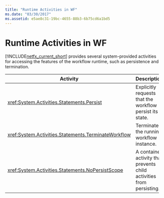 ```yaml
---
title: "Runtime Activities in WF"
ms.date: "03/30/2017"
ms.assetid: e5ae8c31-19bc-4655-88b3-6b75cd6a1bd5
---
```

# Runtime Activities in WF
[!INCLUDE[netfx_current_short](../../../includes/netfx-current-short-md.md)] provides several system-provided activities for accessing the features of the workflow runtime, such as persistence and termination.  


|                       Activity                        |                             Description                              |
|-------------------------------------------------------|----------------------------------------------------------------------|
|      <xref:System.Activities.Statements.Persist>      |       Explicitly requests that the workflow persist its state.       |
| <xref:System.Activities.Statements.TerminateWorkflow> |              Terminates the running workflow instance.               |
|  <xref:System.Activities.Statements.NoPersistScope>   | A container activity that prevents child activities from persisting. |

